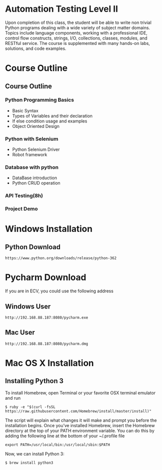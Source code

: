 # Automation Testing Level II

 Upon completion of this class, the student will be able to write non trivial Python programs dealing with a wide variety of subject matter domains. Topics include language components, working with a professional IDE,
 control flow constructs, strings, I/O, collections, classes, modules, and RESTful service. 
 The course is supplemented with many hands-on labs, solutions, and code examples.
    
# Course Outline

## Course Outline

### Python Programming Basics
* Basic Syntax
* Types of Variables and their declaration
* If else condition usage and examples
* Object Oriented Design

### Python with Selenium
* Python Selenium Driver
* Robot framework

### Database with python
* DataBase introduction
* Python CRUD operation

### API Testing(8h)

### Project Demo
# Windows Installation 
## Python Download

`https://www.python.org/downloads/release/python-362`

# Pycharm Download 

If you are in ECV, you could use the following address

## Windows User

`http://192.168.88.187:8080/pycharm.exe`

## Mac User

`http://192.168.88.187:8080/pycharm.dmg`

#  Mac OS X Installation

## Installing Python 3

To install Homebrew, open Terminal or your favorite OSX terminal emulator and run

`$ ruby -e "$(curl -fsSL https://raw.githubusercontent.com/Homebrew/install/master/install)"`

The script will explain what changes it will make and prompt you before the installation begins. Once you’ve installed Homebrew, insert the Homebrew directory at the top of your PATH environment variable. You can do this by adding the following line at the bottom of your ~/.profile file

`export PATH=/usr/local/bin:/usr/local/sbin:$PATH`

Now, we can install Python 3:

`$ brew install python3`

